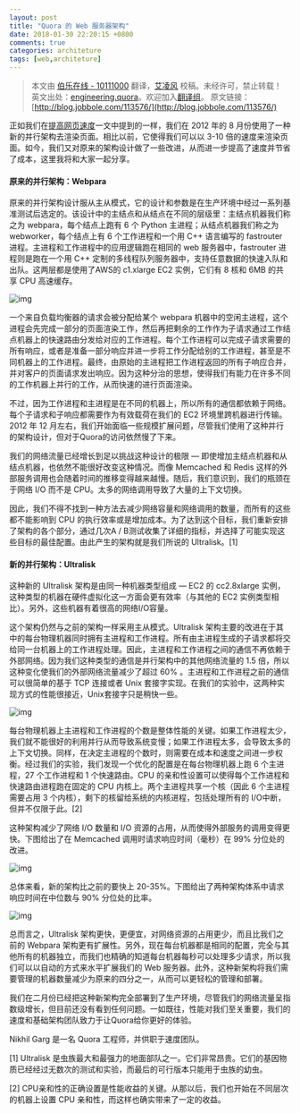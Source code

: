 ```yaml
---
layout: post
title: "Quora 的 Web 服务器架构"
date: 2018-01-30 22:20:15 +0800
comments: true
categories: architeture
tags: [web,architeture]
---
```


> 本文由 [伯乐在线 - 10111000](http://www.jobbole.com/members/PassWarer/) 翻译，[艾凌风](http://www.jobbole.com/members/hanxiaomax/) 校稿。未经许可，禁止转载！
> 英文出处：[engineering.quora](https://engineering.quora.com/Web-Server-Architecture-at-Quora)。欢迎加入[翻译组](http://group.jobbole.com/category/feedback/trans-team/)。
> 原文链接：[http://blog.jobbole.com/113576/](http://blog.jobbole.com/113576/)

正如我们在[提高网页速度](https://blog.quora.com/Improving-Site-Speed)一文中提到的一样，我们在 2012 年的 8 月份使用了一种新的并行架构去渲染页面。相比以前，它使得我们可以以 3-10 倍的速度来渲染页面。如今，我们又对原来的架构设计做了一些改进，从而进一步提高了速度并节省了成本，这里我将和大家一起分享。

<!--more-->

#### 原来的并行架构：Webpara

原来的并行架构设计服从主从模式，它的设计和参数是在生产环境中经过一系列基准测试后选定的。该设计中的主结点和从结点在不同的层级里：主结点机器我们称之为 webpara，每个结点上跑有 6 个 Python 主进程；从结点机器我们称之为 webworker，每个结点上有 6 个工作进程和一个用 C++ 语言编写的 fastrouter 进程。主进程和工作进程中的应用逻辑跑在相同的 web 服务器中，fastrouter 进程则是跑在一个用 C++ 定制的多线程队列服务器中，支持任意数据的快速入队和出队。这两层都是使用了AWS的 c1.xlarge EC2 实例，它们有 8 核和 6MB 的共享 CPU 高速缓存。

![img](/uploads/img/blog_imgs/quora/webpara_arch.jpeg)

一个来自负载均衡器的请求会被分配给某个 webpara 机器中的空闲主进程，这个进程会先完成一部分的页面渲染工作，然后再把剩余的工作作为子请求通过工作结点机器上的快速路由分发给对应的工作进程。每个工作进程可以完成子请求需要的所有响应，或者是准备一部分响应并进一步将工作分配给别的工作进程，甚至是不同机器上的工作进程。最终，由原始的主进程把工作进程返回的所有子响应合并，并对客户的页面请求发出响应。因为这种分治的思想，使得我们有能力在许多不同的工作机器上并行的工作，从而快速的进行页面渲染。

不过，因为工作进程和主进程是在不同的机器上，所以所有的通信都依赖于网络。每个子请求和子响应都需要作为有效载荷在我们的 EC2 环境里跨机器进行传输。2012 年 12 月左右，我们开始面临一些规模扩展问题，尽管我们使用了这种并行的架构设计，但对于Quora的访问依然慢了下来。  

我们的网络流量已经增长到足以挑战这种设计的极限 — 即使增加主结点机器和从结点机器，也依然不能很好改变这种情况。而像 Memcached 和 Redis 这样的外部服务调用也会随着时间的推移变得越来越慢。随后，我们意识到，我们的瓶颈在于网络 I/O 而不是 CPU。太多的网络调用导致了大量的上下文切换。

因此，我们不得不找到一种方法去减少网络容量和网络调用的数量，而所有的这些都不能影响到 CPU 的执行效率或是增加成本。为了达到这个目标，我们重新安排了架构的各个部分，通过几次A / B测试收集了详细的指标，并选择了可能实现这些目标的最佳配置。由此产生的架构就是我们所说的 Ultralisk。[1]

#### 新的并行架构：Ultralisk

这种新的 Ultralisk 架构是由同一种机器类型组成 — EC2 的 cc2.8xlarge 实例，这种类型的机器在硬件虚拟化这一方面会更有效率（与其他的 EC2 实例类型相比）。另外，这些机器有着很高的网络I/O容量。

这个架构仍然与之前的架构一样采用主从模式。Ultralisk 架构主要的改进在于其中的每台物理机器同时拥有主进程和工作进程。所有由主进程生成的子请求都将交给同一台机器上的工作进程处理。因此，主进程和工作进程之间的通信不再依赖于外部网络。因为我们这种类型的通信是并行架构中的其他网络流量的 1.5 倍，所以这种变化使我们的外部网络流量减少了超过 60% 。主进程和工作进程之前的通信可以很简单的基于 TCP 连接或者 Unix 套接字实现。在我们的实验中，这两种实现方式的性能很接近，Unix套接字只是稍快一些。

![img](/uploads/img/blog_imgs/quora/Ultralisk_arch.jpeg)

每台物理机器上主进程和工作进程的个数是整体性能的关键。如果工作进程太少，我们就不能很好的利用并行从而导致系统变慢；如果工作进程太多，会导致太多的上下文切换。同样，在决定主进程的个数时，则需要在成本和速度之间进一步权衡。经过我们的实验，我们发现一个优化的配置是在每台物理机器上跑 6 个主进程，27 个工作进程和 1 个快速路由。CPU 的亲和性设置可以使得每个工作进程和快速路由进程跑在固定的 CPU 内核上。两个主进程共享一个核（因此 6 个主进程需要占用 3 个内核），剩下的核留给系统的内核进程，包括处理所有的 I/O中断，但并不仅限于此。[2]

这种架构减少了网络 I/O 数量和 I/O 资源的占用，从而使得外部服务的调用变得更快。下图给出了在 Memcached 调用时请求响应时间（毫秒）在 99% 分位处的改进。

![img](/uploads/img/blog_imgs/quora/effect_on_network_calls.png)

总体来看，新的架构比之前的要快上 20-35%。下图给出了两种架构体系中请求响应时间在中位数与 90% 分位处的比率。

![img](/uploads/img/blog_imgs/quora/effect_on_overall.png)

总而言之，Ultralisk 架构更快，更便宜，对网络资源的占用更少，而且比我们之前的 Webpara 架构更有扩展性。另外，现在每台机器都是相同的配置，完全与其他所有的机器独立，而我们也精确的知道每台机器每秒可以处理多少请求，所以我们可以以自动的方式来水平扩展我们的 Web 服务器。此外，这种新架构将我们需要管理的机器数量减少为原来的四分之一，从而可以更轻松的管理和部署。

我们在二月份已经把这种新架构完全部署到了生产环境，尽管我们的网络流量呈指数级增长，但目前还没有看到任何问题。一如既往，性能对我们至关重要，我们的速度和基础架构团队致力于让Quora给你更好的体验。

Nikhil Garg 是一名 Quora 工程师，并供职于速度团队。

[1] Ultralisk 是虫族最大和最强力的地面部队之一。它们非常昂贵。它们的基因物质已经经过无数次的测试和实验，而最后的可行版本只能用于虫族的幼虫。

[2] CPU亲和性的正确设置是性能收益的关键。从那以后，我们也开始在不同层次的机器上设置 CPU 亲和性，而这样也确实带来了一定的收益。
